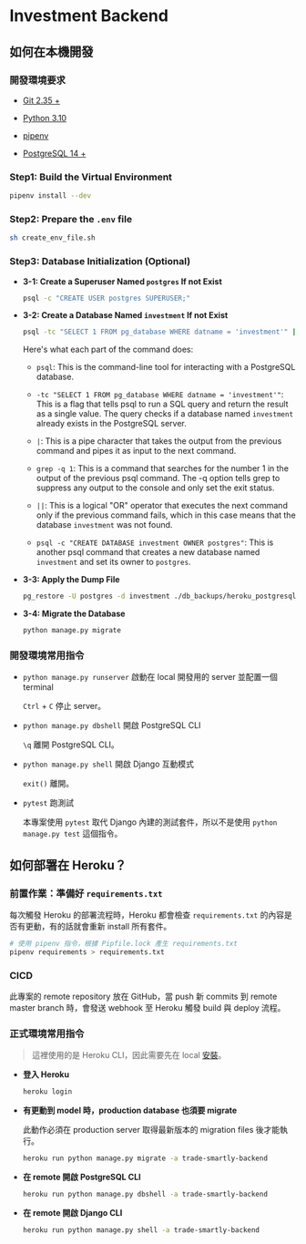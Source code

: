 # Investment Backend

## 如何在本機開發

### 開發環境要求

- [Git 2.35 +](https://git-scm.com/book/en/v2/Getting-Started-Installing-Git)

- [Python 3.10](https://www.python.org/downloads/release/python-3109/)

- [pipenv](https://pypi.org/project/pipenv/)

- [PostgreSQL 14 +](https://adamtheautomator.com/install-postgresql-on-mac/)

### Step1: Build the Virtual Environment

```bash
pipenv install --dev
```

### Step2: Prepare the `.env` file

```bash
sh create_env_file.sh
```

### Step3: Database Initialization (Optional)

- **3-1: Create a Superuser Named `postgres` If not Exist**

    ```bash
    psql -c "CREATE USER postgres SUPERUSER;"
    ```

- **3-2: Create a Database Named `investment` If not Exist**

    ```bash
    psql -tc "SELECT 1 FROM pg_database WHERE datname = 'investment'" | grep -q 1 || psql -c "CREATE DATABASE investment OWNER postgres"
    ```

    Here's what each part of the command does:

  - `psql`: This is the command-line tool for interacting with a PostgreSQL database.

  - `-tc "SELECT 1 FROM pg_database WHERE datname = 'investment'"`: This is a flag that tells psql to run a SQL query and return the result as a single value. The query checks if a database named `investment` already exists in the PostgreSQL server.

  - `|`: This is a pipe character that takes the output from the previous command and pipes it as input to the next command.

  - `grep -q 1`: This is a command that searches for the number 1 in the output of the previous psql command. The -q option tells grep to suppress any output to the console and only set the exit status.

  - `||`: This is a logical "OR" operator that executes the next command only if the previous command fails, which in this case means that the database `investment` was not found.

  - `psql -c "CREATE DATABASE investment OWNER postgres"`: This is another psql command that creates a new database named `investment` and set its owner to `postgres`.

- **3-3: Apply the Dump File**

    ```bash
    pg_restore -U postgres -d investment ./db_backups/heroku_postgresql_latest
    ```

- **3-4: Migrate the Database**

    ```bash
    python manage.py migrate
    ```

### 開發環境常用指令

- `python manage.py runserver` 啟動在 local 開發用的 server 並配置一個 terminal

    `Ctrl` + `C` 停止 server。

- `python manage.py dbshell` 開啟 PostgreSQL CLI

    `\q` 離開 PostgreSQL CLI。

- `python manage.py shell` 開啟 Django 互動模式

    `exit()` 離開。

- `pytest` 跑測試

    本專案使用 `pytest` 取代 Django 內建的測試套件，所以不是使用 `python manage.py test` 這個指令。

## 如何部署在 Heroku？

### 前置作業：準備好 `requirements.txt`

每次觸發 Heroku 的部署流程時，Heroku 都會檢查 `requirements.txt` 的內容是否有更動，有的話就會重新 install 所有套件。

```bash
# 使用 pipenv 指令，根據 Pipfile.lock 產生 requirements.txt
pipenv requirements > requirements.txt
```

### CICD

此專案的 remote repository 放在 GitHub，當 push 新 commits 到 remote master branch 時，會發送 webhook 至 Heroku 觸發 build 與 deploy 流程。

### 正式環境常用指令

>這裡使用的是 Heroku CLI，因此需要先在 local [安裝](https://devcenter.heroku.com/articles/heroku-cli)。

- **登入 Heroku**

    ```bash
    heroku login
    ```

- **有更動到 model 時，production database 也須要 migrate**

    此動作必須在 production server 取得最新版本的 migration files 後才能執行。

    ```bash
    heroku run python manage.py migrate -a trade-smartly-backend
    ```

- **在 remote 開啟 PostgreSQL CLI**

    ```bash
    heroku run python manage.py dbshell -a trade-smartly-backend
    ```

- **在 remote 開啟 Django CLI**

    ```bash
    heroku run python manage.py shell -a trade-smartly-backend
    ```
